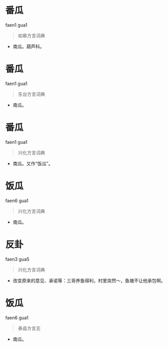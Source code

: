 # 番瓜
faen1 gua1
> 如皋方言词典
- 南瓜。葫芦科。

# 番瓜
faen1 gua1
> 东台方言词典
- 南瓜。

# 番瓜
faen1 gua1
> 兴化方言词典
- 南瓜。又作“饭瓜”。

# 饭瓜
faen6 gua1
> 兴化方言词典
- 南瓜。

# 反卦
faen3 gua5
> 兴化方言词典
- 改变原来的意见、承诺等：三哥养鱼得利，村里突然～，鱼塘不让他承包啊。

# 饭瓜
faen6 gua1
> 泰县方言志
- 南瓜。
